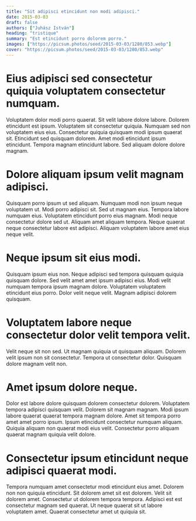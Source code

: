 ```yaml
---
title: "Sit adipisci etincidunt non modi adipisci."
date: 2015-03-03
draft: false 
authors: ["Juhász István"]
heading: "tristique"
summary: "Est etincidunt porro dolorem porro."
images: ["https://picsum.photos/seed/2015-03-03/1280/853.webp"]
cover: "https://picsum.photos/seed/2015-03-03/1280/853.webp"
---
```

# Eius adipisci sed consectetur quiquia voluptatem consectetur numquam.        
Voluptatem dolor modi porro quaerat. Sit velit labore dolore labore. Dolorem etincidunt est ipsum. Voluptatem sit consectetur quiquia. Numquam sed non voluptatem eius eius. Consectetur quiquia quisquam modi ipsum quaerat sit. Etincidunt sed quisquam dolorem. Amet modi etincidunt ipsum etincidunt. Tempora magnam etincidunt labore. Sed aliquam dolore dolore magnam.

# Dolore aliquam ipsum velit magnam adipisci.        
Quisquam porro ipsum ut sed aliquam. Numquam modi non ipsum neque voluptatem ut. Modi porro adipisci sit. Sed ut magnam eius. Tempora labore numquam eius. Voluptatem etincidunt porro eius magnam. Modi neque consectetur dolore sed ut. Aliquam amet aliquam tempora. Neque quaerat neque consectetur labore est adipisci. Aliquam voluptatem labore amet eius neque velit.

# Neque ipsum sit eius modi.        
Quisquam ipsum eius non. Neque adipisci sed tempora quisquam quiquia quisquam dolore. Sed velit amet amet ipsum adipisci eius. Modi velit numquam tempora ipsum magnam dolore. Voluptatem voluptatem etincidunt eius porro. Dolor velit neque velit. Magnam adipisci dolorem quisquam.

# Voluptatem labore neque consectetur dolor velit tempora velit.        
Velit neque sit non sed. Ut magnam quiquia ut quisquam aliquam. Dolorem velit ipsum non sit consectetur. Tempora ut consectetur dolor. Quisquam dolore magnam velit non.

# Amet ipsum dolore neque.        
Dolor est labore dolore quisquam dolorem consectetur dolorem. Voluptatem tempora adipisci quisquam velit. Dolorem sit magnam magnam. Modi ipsum labore quaerat quaerat tempora magnam dolore. Amet sit tempora porro amet amet porro ipsum. Ipsum etincidunt consectetur numquam aliquam. Quiquia aliquam non quaerat modi eius velit. Consectetur porro aliquam quaerat magnam quiquia velit dolore.

# Consectetur ipsum etincidunt neque adipisci quaerat modi.        
Tempora numquam amet consectetur modi etincidunt eius amet. Dolorem non non quiquia etincidunt. Sit dolorem amet sit est dolorem. Velit sit dolorem amet. Consectetur ut dolorem tempora tempora. Adipisci est est consectetur magnam sed quaerat. Ut neque quaerat sit ut labore voluptatem amet. Quaerat consectetur amet ut quiquia sit.


